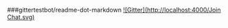 ###gittertestbot/readme-dot-markdown
[![Gitter](http://localhost:4000/Join Chat.svg)](http://localhost:5000/gittertestbot/readme-dot-markdown?utm_source=badge&utm_medium=badge&utm_campaign=pr-badge)